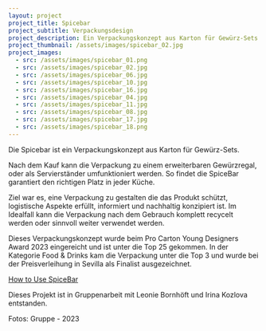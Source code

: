 ```yaml
---
layout: project
project_title: Spicebar
project_subtitle: Verpackungsdesign
project_description: Ein Verpackungskonzept aus Karton für Gewürz-Sets. Nach dem Kauf kann die Verpackung zu einem erweiterbaren Gewürzregal, oder als Servierständer umfunktioniert werden.
project_thumbnail: /assets/images/spicebar_02.jpg
project_images:
  - src: /assets/images/spicebar_01.png
  - src: /assets/images/spicebar_02.jpg
  - src: /assets/images/spicebar_06.jpg
  - src: /assets/images/spicebar_10.jpg
  - src: /assets/images/spicebar_16.jpg
  - src: /assets/images/spicebar_04.jpg
  - src: /assets/images/spicebar_11.jpg
  - src: /assets/images/spicebar_08.jpg
  - src: /assets/images/spicebar_17.jpg
  - src: /assets/images/spicebar_18.png
---
```

Die Spicebar ist ein Verpackungskonzept aus Karton für Gewürz-Sets. 

Nach dem Kauf kann die Verpackung zu einem erweiterbaren Gewürzregal, oder als Servierständer umfunktioniert werden. So findet die SpiceBar garantiert den richtigen Platz in jeder Küche.

Ziel war es, eine Verpackung zu gestalten die das Produkt schützt, logistische Aspekte erfüllt, informiert und nachhaltig konzipiert ist. Im Idealfall kann die Verpackung nach dem Gebrauch komplett recycelt werden oder sinnvoll weiter verwendet werden.

Dieses Verpackungskonzept wurde beim Pro Carton Young Designers Award 2023 eingereicht und ist unter die Top 25 gekommen. In der Kategorie Food & Drinks kam die Verpackung unter die Top 3 und wurde bei der Preisverleihung in Sevilla als Finalist ausgezeichnet.

<p>
  <a href="https://youtu.be/jeD1o-RLsTs" target="_blank" class="link-dark link-primary-hover link-underline link-underline-opacity-0 link-underline-opacity-75-hover fw-semibold">
          <i class="bi bi-YouTube"></i>
          How to Use SpiceBar 
  </a>
</p>

Dieses Projekt ist in Gruppenarbeit mit Leonie Bornhöft und Irina Kozlova entstanden. 

Fotos: Gruppe - 2023
